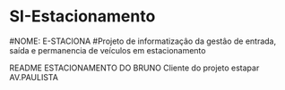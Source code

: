 # SI-Estacionamento
#NOME: E-STACIONA
#Projeto de informatizaçâo da gestâo de entrada, saída e permanencia de veículos em estacionamento

README ESTACIONAMENTO DO BRUNO
Cliente do projeto estapar AV.PAULISTA
